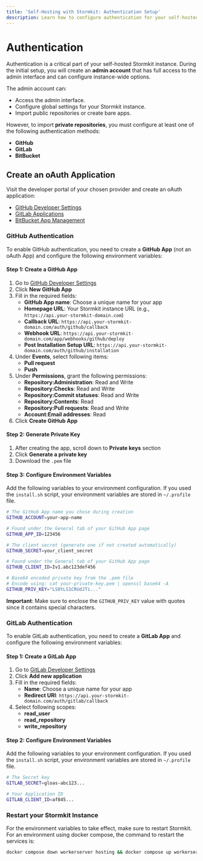 ```yaml
---
title: 'Self-Hosting with Stormkit: Authentication Setup'
description: Learn how to configure authentication for your self-hosted Stormkit instance. Set up admin accounts and integrate with GitHub, GitLab, or BitBucket for seamless repository management.
---
```


# Authentication

<section id="authentication">

Authentication is a critical part of your self-hosted Stormkit instance. During the initial setup, you will create an **admin account** that has full access to the admin interface and can configure instance-wide options.

The admin account can:

- Access the admin interface.
- Configure global settings for your Stormkit instance.
- Import public repositories or create bare apps.

However, to import **private repositories**, you must configure at least one of the following authentication methods:

- **GitHub**
- **GitLab**
- **BitBucket**

## Create an oAuth Application

Visit the developer portal of your chosen provider and create an oAuth application:

- [GitHub Developer Settings](https://github.com/settings/apps)
- [GitLab Applications](https://gitlab.com/-/user_settings/applications)
- [BitBucket App Management](https://bitbucket.org/account/settings/app-passwords/)

### GitHub Authentication

To enable GitHub authentication, you need to create a **GitHub App** (not an oAuth App) and configure the following environment variables:

#### Step 1: Create a GitHub App

1. Go to [GitHub Developer Settings](https://github.com/settings/apps)
2. Click **New GitHub App**
3. Fill in the required fields:
   - **GitHub App name**: Choose a unique name for your app
   - **Homepage URL**: Your Stormkit instance URL (e.g., `https://api.your-stormkit-domain.com`)
   - **Callback URL**: `https://api.your-stormkit-domain.com/auth/github/callback`
   - **Webhook URL**: `https://api.your-stormkit-domain.com/app/webhooks/github/deploy`
   - **Post Installation Setup URL**: `https://api.your-stormkit-domain.com/auth/github/installation`
4. Under **Events**, select following items:
   - **Pull request**
   - **Push**
5. Under **Permissions**, grant the following permissions:
   - **Repository:Administration**: Read and Write
   - **Repository:Checks**: Read and Write
   - **Repository:Commit statuses**: Read and Write
   - **Repository:Contents**: Read
   - **Repository:Pull requests**: Read and Write
   - **Account:Email addresses**: Read
6. Click **Create GitHub App**

#### Step 2: Generate Private Key

1. After creating the app, scroll down to **Private keys** section
2. Click **Generate a private key**
3. Download the `.pem` file

#### Step 3: Configure Environment Variables

Add the following variables to your environment configuration. If you used the `install.sh` script, your environment variables are stored in `~/.profile` file.

```bash
# The GitHub App name you chose during creation
GITHUB_ACCOUNT=your-app-name

# Found under the General tab of your GitHub App page
GITHUB_APP_ID=123456

# The client secret (generate one if not created automatically)
GITHUB_SECRET=your_client_secret

# Found under the General tab of your GitHub App page
GITHUB_CLIENT_ID=Iv1.abc123def456

# Base64 encoded private key from the .pem file
# Encode using: cat your-private-key.pem | openssl base64 -A
GITHUB_PRIV_KEY="LS0tLS1CRUdJTi..."
```

**Important**: Make sure to enclose the `GITHUB_PRIV_KEY` value with quotes since it contains special characters.

### GitLab Authentication

To enable GitLab authentication, you need to create a **GitLab App** and configure the following environment variables:

#### Step 1: Create a GitLab App

1. Go to [GitLab Developer Settings](https://gitlab.com/-/user_settings/applications)
2. Click **Add new application**
3. Fill in the required fields:
   - **Name**: Choose a unique name for your app
   - **Redirect URI**: `https://api.your-stormkit-domain.com/auth/gitlab/callback`
4. Select following scopes:
   - **read_user**
   - **read_repository**
   - **write_repository**

#### Step 2: Configure Environment Variables

Add the following variables to your environment configuration. If you used the `install.sh` script, your environment variables are stored in `~/.profile` file.

```bash
# The Secret key
GITLAB_SECRET=gloas-abc123...

# Your Application ID
GITLAB_CLIENT_ID=af845...
```

### Restart your Stormkit Instance

For the environment variables to take effect, make sure to restart Stormkit. For an environment using docker compose, the command to restart the services is:

```bash
docker compose down workerserver hosting && docker compose up workerserver hosting -d
```

</section>
